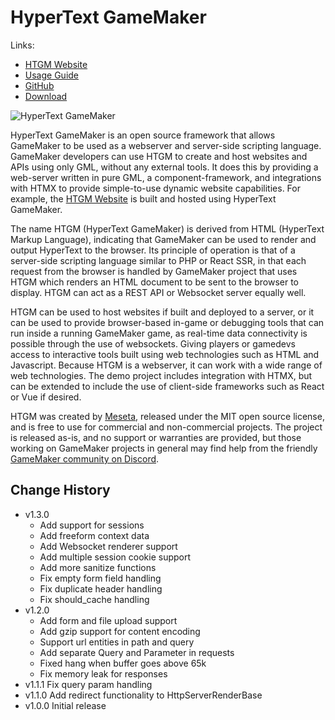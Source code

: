 # HyperText GameMaker

Links:
* [HTGM Website](https://htgm.meseta.dev)
* [Usage Guide](https://htgm.meseta.dev/docs)
* [GitHub](https://github.com/meseta/htgm)
* [Download](https://github.com/meseta/htgm/releases)

![HyperText GameMaker](https://htgm.meseta.dev/static/opengraph.png)

HyperText GameMaker is an open source framework that allows GameMaker to be used as a webserver and server-side scripting language. GameMaker developers can use HTGM to create and host websites and APIs using only GML, without any external tools. It does this by providing a web-server written in pure GML, a component-framework, and integrations with HTMX to provide simple-to-use dynamic website capabilities. For example, the [HTGM Website](https://htgm.meseta.dev) is built and hosted using HyperText GameMaker.

The name HTGM (HyperText GameMaker) is derived from HTML (HyperText Markup Language), indicating that GameMaker can be used to render and output HyperText to the browser. Its principle of operation is that of a server-side scripting language similar to PHP or React SSR, in that each request from the browser is handled by GameMaker project that uses HTGM which renders an HTML document to be sent to the browser to display. HTGM can act as a REST API or Websocket server equally well.

HTGM can be used to host websites if built and deployed to a server, or it can be used to provide browser-based in-game or debugging tools that can run inside a running GameMaker game, as real-time data connectivity is possible through the use of websockets. Giving players or gamedevs access to interactive tools built using web technologies such as HTML and Javascript. Because HTGM is a webserver, it can work with a wide range of web technologies. The demo project includes integration with HTMX, but can be extended to include the use of client-side frameworks such as React or Vue if desired.

HTGM was created by [Meseta](https://meseta.dev), released under the MIT open source license, and is free to use for commercial and non-commercial projects. The project is released as-is, and no support or warranties are provided, but those working on GameMaker projects in general may find help from the friendly [GameMaker community on Discord](https://discord.gg/gamemaker).

## Change History
* v1.3.0
  * Add support for sessions
  * Add freeform context data
  * Add Websocket renderer support
  * Add multiple session cookie support
  * Add more sanitize functions
  * Fix empty form field handling
  * Fix duplicate header handling
  * Fix should_cache handling
* v1.2.0
  * Add form and file upload support
  * Add gzip support for content encoding
  * Support url entities in path and query
  * Add separate Query and Parameter in requests
  * Fixed hang when buffer goes above 65k
  * Fix memory leak for responses
* v1.1.1 Fix query param handling
* v1.1.0 Add redirect functionality to HttpServerRenderBase
* v1.0.0 Initial release